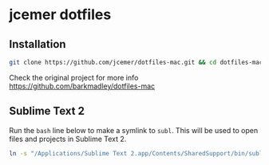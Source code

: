# jcemer dotfiles

## Installation

```bash
git clone https://github.com/jcemer/dotfiles-mac.git && cd dotfiles-mac && ./bootstrap.sh
```

Check the original project for more info https://github.com/barkmadley/dotfiles-mac

## Sublime Text 2

Run the `bash` line below to make a symlink to `subl`. This will be used to open files and projects in Sublime Text 2.

```bash
ln -s "/Applications/Sublime Text 2.app/Contents/SharedSupport/bin/subl" ~/bin/subl
```